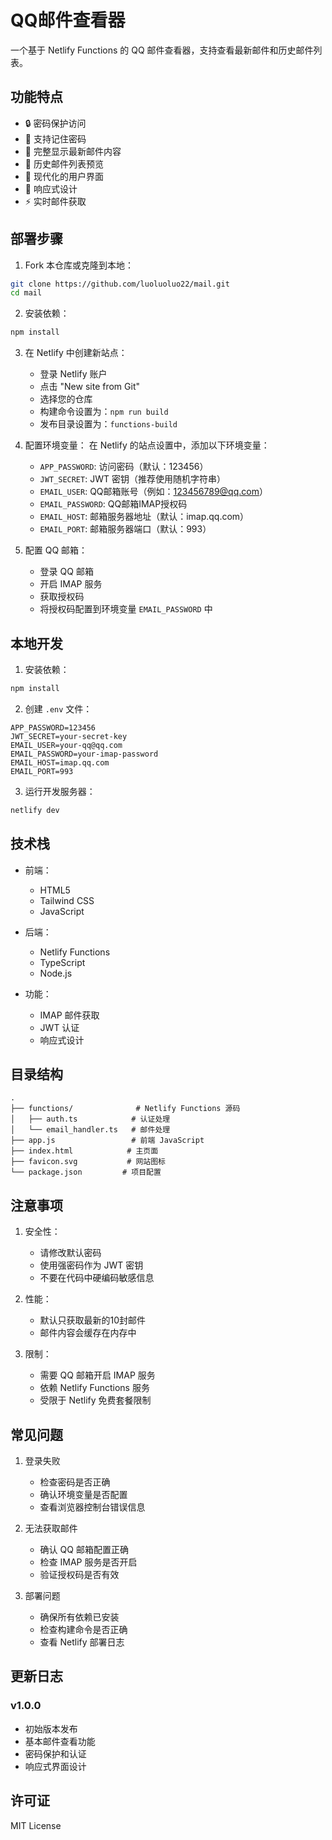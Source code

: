 # QQ邮件查看器

一个基于 Netlify Functions 的 QQ 邮件查看器，支持查看最新邮件和历史邮件列表。

## 功能特点

- 🔒 密码保护访问
- 💾 支持记住密码
- 📧 完整显示最新邮件内容
- 📑 历史邮件列表预览
- 🎨 现代化的用户界面
- 📱 响应式设计
- ⚡ 实时邮件获取

## 部署步骤

1. Fork 本仓库或克隆到本地：
```bash
git clone https://github.com/luoluoluo22/mail.git
cd mail
```

2. 安装依赖：
```bash
npm install
```

3. 在 Netlify 中创建新站点：
   - 登录 Netlify 账户
   - 点击 "New site from Git"
   - 选择您的仓库
   - 构建命令设置为：`npm run build`
   - 发布目录设置为：`functions-build`

4. 配置环境变量：
   在 Netlify 的站点设置中，添加以下环境变量：
   - `APP_PASSWORD`: 访问密码（默认：123456）
   - `JWT_SECRET`: JWT 密钥（推荐使用随机字符串）
   - `EMAIL_USER`: QQ邮箱账号（例如：123456789@qq.com）
   - `EMAIL_PASSWORD`: QQ邮箱IMAP授权码
   - `EMAIL_HOST`: 邮箱服务器地址（默认：imap.qq.com）
   - `EMAIL_PORT`: 邮箱服务器端口（默认：993）

5. 配置 QQ 邮箱：
   - 登录 QQ 邮箱
   - 开启 IMAP 服务
   - 获取授权码
   - 将授权码配置到环境变量 `EMAIL_PASSWORD` 中

## 本地开发

1. 安装依赖：
```bash
npm install
```

2. 创建 `.env` 文件：
```
APP_PASSWORD=123456
JWT_SECRET=your-secret-key
EMAIL_USER=your-qq@qq.com
EMAIL_PASSWORD=your-imap-password
EMAIL_HOST=imap.qq.com
EMAIL_PORT=993
```

3. 运行开发服务器：
```bash
netlify dev
```

## 技术栈

- 前端：
  - HTML5
  - Tailwind CSS
  - JavaScript

- 后端：
  - Netlify Functions
  - TypeScript
  - Node.js

- 功能：
  - IMAP 邮件获取
  - JWT 认证
  - 响应式设计

## 目录结构

```
.
├── functions/              # Netlify Functions 源码
│   ├── auth.ts            # 认证处理
│   └── email_handler.ts   # 邮件处理
├── app.js                 # 前端 JavaScript
├── index.html            # 主页面
├── favicon.svg           # 网站图标
└── package.json         # 项目配置
```

## 注意事项

1. 安全性：
   - 请修改默认密码
   - 使用强密码作为 JWT 密钥
   - 不要在代码中硬编码敏感信息

2. 性能：
   - 默认只获取最新的10封邮件
   - 邮件内容会缓存在内存中

3. 限制：
   - 需要 QQ 邮箱开启 IMAP 服务
   - 依赖 Netlify Functions 服务
   - 受限于 Netlify 免费套餐限制

## 常见问题

1. 登录失败
   - 检查密码是否正确
   - 确认环境变量是否配置
   - 查看浏览器控制台错误信息

2. 无法获取邮件
   - 确认 QQ 邮箱配置正确
   - 检查 IMAP 服务是否开启
   - 验证授权码是否有效

3. 部署问题
   - 确保所有依赖已安装
   - 检查构建命令是否正确
   - 查看 Netlify 部署日志

## 更新日志

### v1.0.0
- 初始版本发布
- 基本邮件查看功能
- 密码保护和认证
- 响应式界面设计

## 许可证

MIT License 